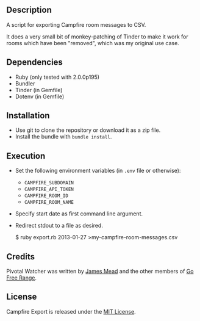 ## Description

A script for exporting Campfire room messages to CSV.

It does a very small bit of monkey-patching of Tinder to make it work for rooms which have been "removed", which was my original use case.

## Dependencies

* Ruby (only tested with 2.0.0p195)
* Bundler
* Tinder (in Gemfile)
* Dotenv (in Gemfile)

## Installation

* Use git to clone the repository or download it as a zip file.
* Install the bundle with `bundle install`.

## Execution

* Set the following environment variables (in `.env` file or otherwise):
  * `CAMPFIRE_SUBDOMAIN`
  * `CAMPFIRE_API_TOKEN`
  * `CAMPFIRE_ROOM_ID`
  * `CAMPFIRE_ROOM_NAME`

* Specify start date as first command line argument.
* Redirect stdout to a file as desired.

    $ ruby export.rb 2013-01-27 >my-campfire-room-messages.csv

## Credits

Pivotal Watcher was written by [James Mead](http://jamesmead.org) and the other members of [Go Free Range](http://gofreerange.com).

## License

Campfire Export is released under the [MIT License](https://github.com/freerange/campfire_export/blob/master/LICENSE).